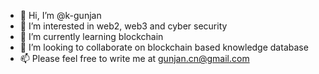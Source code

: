 - 👋 Hi, I’m @k-gunjan
- 👀 I’m interested in web2, web3 and cyber security
- 🌱 I’m currently learning blockchain
- 💞️ I’m looking to collaborate on blockchain based knowledge database
- 📫 Please feel free to write me at gunjan.cn@gmail.com
<!---
k-gunjan/k-gunjan is a ✨ special ✨ repository because its `README.md` (this file) appears on your GitHub profile.
You can click the Preview link to take a look at your changes.
--->
